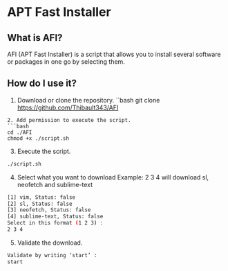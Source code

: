 # APT Fast Installer 
## What is AFI?
AFI (APT Fast Installer) is a script that allows you to install several software or packages in one go by selecting them.
## How do I use it?
1. Download or clone the repository.
``bash
git clone https://github.com/Thibault343/AFI

```
2. Add permission to execute the script.
```bash
cd ./AFI
chmod +x ./script.sh
```
3. Execute the script.
```bash
./script.sh
```
4. Select what you want to download 
Example: 2 3 4 will download sl, neofetch and sublime-text
```bash
[1] vim, Status: false
[2] sl, Status: false
[3] neofetch, Status: false
[4] sublime-text, Status: false
Select in this format (1 2 3) :
2 3 4
```
5. Validate the download.
```bash
Validate by writing ‘start’ :
start
```

